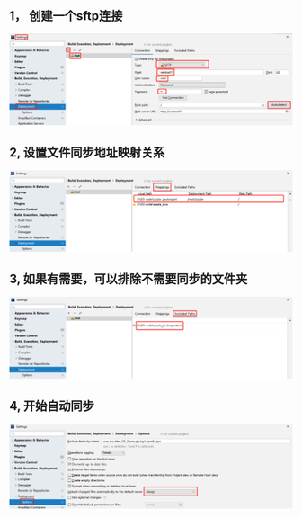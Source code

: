 ## 1， 创建一个sftp连接

![1571363260430](assets\1571363260430.png)



## 2, 设置文件同步地址映射关系

![1571363325046](assets\1571363325046.png)



## 3,  如果有需要，可以排除不需要同步的文件夹

![1571363365982](assets\1571363365982.png)



## 4, 开始自动同步

![1571363393990](assets\1571363393990.png)